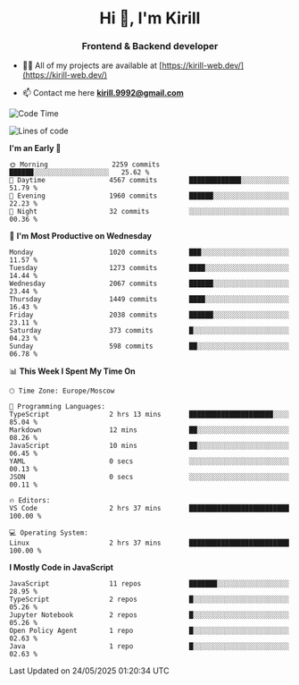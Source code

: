 <h1 align="center">Hi 👋, I'm Kirill</h1>
<h3 align="center">Frontend & Backend developer</h3>

- 👨‍💻 All of my projects are available at [https://kirill-web.dev/](https://kirill-web.dev/)

- 📫 Contact me here **kirill.9992@gmail.com**











<!--START_SECTION:waka-->
![Code Time](http://img.shields.io/badge/Code%20Time-2%2C246%20hrs%2036%20mins-blue)

![Lines of code](https://img.shields.io/badge/From%20Hello%20World%20I%27ve%20Written-5.2%20million%20lines%20of%20code-blue)

**I'm an Early 🐤** 

```text
🌞 Morning                2259 commits        ██████░░░░░░░░░░░░░░░░░░░   25.62 % 
🌆 Daytime                4567 commits        █████████████░░░░░░░░░░░░   51.79 % 
🌃 Evening                1960 commits        ██████░░░░░░░░░░░░░░░░░░░   22.23 % 
🌙 Night                  32 commits          ░░░░░░░░░░░░░░░░░░░░░░░░░   00.36 % 
```
📅 **I'm Most Productive on Wednesday** 

```text
Monday                   1020 commits        ███░░░░░░░░░░░░░░░░░░░░░░   11.57 % 
Tuesday                  1273 commits        ████░░░░░░░░░░░░░░░░░░░░░   14.44 % 
Wednesday                2067 commits        ██████░░░░░░░░░░░░░░░░░░░   23.44 % 
Thursday                 1449 commits        ████░░░░░░░░░░░░░░░░░░░░░   16.43 % 
Friday                   2038 commits        ██████░░░░░░░░░░░░░░░░░░░   23.11 % 
Saturday                 373 commits         █░░░░░░░░░░░░░░░░░░░░░░░░   04.23 % 
Sunday                   598 commits         ██░░░░░░░░░░░░░░░░░░░░░░░   06.78 % 
```


📊 **This Week I Spent My Time On** 

```text
🕑︎ Time Zone: Europe/Moscow

💬 Programming Languages: 
TypeScript               2 hrs 13 mins       █████████████████████░░░░   85.04 % 
Markdown                 12 mins             ██░░░░░░░░░░░░░░░░░░░░░░░   08.26 % 
JavaScript               10 mins             ██░░░░░░░░░░░░░░░░░░░░░░░   06.45 % 
YAML                     0 secs              ░░░░░░░░░░░░░░░░░░░░░░░░░   00.13 % 
JSON                     0 secs              ░░░░░░░░░░░░░░░░░░░░░░░░░   00.11 % 

🔥 Editors: 
VS Code                  2 hrs 37 mins       █████████████████████████   100.00 % 

💻 Operating System: 
Linux                    2 hrs 37 mins       █████████████████████████   100.00 % 
```

**I Mostly Code in JavaScript** 

```text
JavaScript               11 repos            ███████░░░░░░░░░░░░░░░░░░   28.95 % 
TypeScript               2 repos             █░░░░░░░░░░░░░░░░░░░░░░░░   05.26 % 
Jupyter Notebook         2 repos             █░░░░░░░░░░░░░░░░░░░░░░░░   05.26 % 
Open Policy Agent        1 repo              █░░░░░░░░░░░░░░░░░░░░░░░░   02.63 % 
Java                     1 repo              █░░░░░░░░░░░░░░░░░░░░░░░░   02.63 % 
```




 Last Updated on 24/05/2025 01:20:34 UTC
<!--END_SECTION:waka-->
